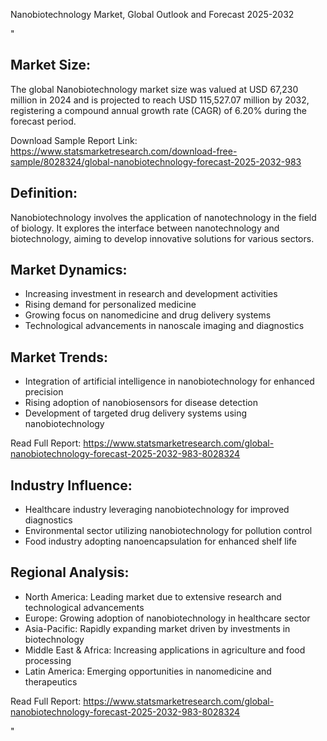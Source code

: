 Nanobiotechnology Market, Global Outlook and Forecast 2025-2032

"<h2>Market Size:</h2>
<p>The global Nanobiotechnology market size was valued at USD 67,230 million in 2024 and is projected to reach USD 115,527.07 million by 2032, registering a compound annual growth rate (CAGR) of 6.20% during the forecast period.</p>
<p>Download Sample Report Link: <a href='https://www.statsmarketresearch.com/download-free-sample/8028324/global-nanobiotechnology-forecast-2025-2032-983'>https://www.statsmarketresearch.com/download-free-sample/8028324/global-nanobiotechnology-forecast-2025-2032-983</a></p>

<h2>Definition:</h2>
<p>Nanobiotechnology involves the application of nanotechnology in the field of biology. It explores the interface between nanotechnology and biotechnology, aiming to develop innovative solutions for various sectors.</p>

<h2>Market Dynamics:</h2>
<ul>
<li>Increasing investment in research and development activities</li>
<li>Rising demand for personalized medicine</li>
<li>Growing focus on nanomedicine and drug delivery systems</li>
<li>Technological advancements in nanoscale imaging and diagnostics</li>
</ul>

<h2>Market Trends:</h2>
<ul>
<li>Integration of artificial intelligence in nanobiotechnology for enhanced precision</li>
<li>Rising adoption of nanobiosensors for disease detection</li>
<li>Development of targeted drug delivery systems using nanobiotechnology</li>
</ul>
<p>Read Full Report: <a href='https://www.statsmarketresearch.com/global-nanobiotechnology-forecast-2025-2032-983-8028324'>https://www.statsmarketresearch.com/global-nanobiotechnology-forecast-2025-2032-983-8028324</a></p>

<h2>Industry Influence:</h2>
<ul>
<li>Healthcare industry leveraging nanobiotechnology for improved diagnostics</li>
<li>Environmental sector utilizing nanobiotechnology for pollution control</li>
<li>Food industry adopting nanoencapsulation for enhanced shelf life</li>
</ul>

<h2>Regional Analysis:</h2>
<ul>
<li>North America: Leading market due to extensive research and technological advancements</li>
<li>Europe: Growing adoption of nanobiotechnology in healthcare sector</li>
<li>Asia-Pacific: Rapidly expanding market driven by investments in biotechnology</li>
<li>Middle East & Africa: Increasing applications in agriculture and food processing</li>
<li>Latin America: Emerging opportunities in nanomedicine and therapeutics</li>
</ul>
<p>Read Full Report: <a href='https://www.statsmarketresearch.com/global-nanobiotechnology-forecast-2025-2032-983-8028324'>https://www.statsmarketresearch.com/global-nanobiotechnology-forecast-2025-2032-983-8028324</a></p>"
